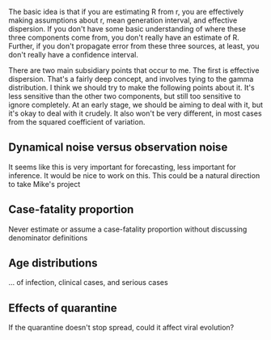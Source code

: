 
The basic idea is that if you are estimating R from r, you are effectively making assumptions about r, mean generation interval, and effective dispersion. If you don't have some basic understanding of where these three components come from, you don't really have an estimate of R. Further, if you don't propagate error from these three sources, at least, you don't really have a confidence interval.

There are two main subsidiary points that occur to me. The first is effective dispersion. That's a fairly deep concept, and involves tying to the gamma distribution. I think we should try to make the following points about it. It's less sensitive than the other two components, but still too sensitive to ignore completely. At an early stage, we should be aiming to deal with it, but it's okay to deal with it crudely. It also won't be very different, in most cases from the squared coefficient of variation.

## Dynamical noise versus observation noise

It seems like this is very important for forecasting, less important for inference. It would be nice to work on this. This could be a natural direction to take Mike's project

## Case-fatality proportion

Never estimate or assume a case-fatality proportion without discussing denominator definitions

## Age distributions

… of infection, clinical cases, and serious cases

## Effects of quarantine

If the quarantine doesn't stop spread, could it affect viral evolution?
